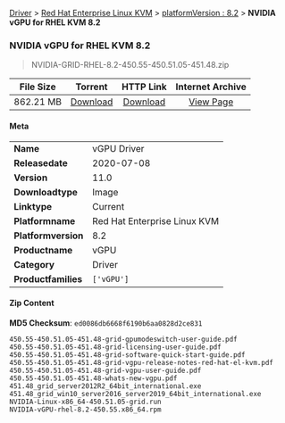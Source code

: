 
[Driver](/README.md)  >  [Red Hat Enterprise Linux KVM](/index/Driver/Red_Hat_Enterprise_Linux_KVM.md)  >  [platformVersion : 8.2](/index/Driver/Red_Hat_Enterprise_Linux_KVM/8.2.md)  >  **NVIDIA vGPU for RHEL KVM 8.2**


###    NVIDIA vGPU for RHEL KVM 8.2

> NVIDIA-GRID-RHEL-8.2-450.55-450.51.05-451.48.zip   


| **File Size** | **Torrent**  | **HTTP Link** | **Internet Archive** |
|:-------------:|:------------:|:-------------:|:--------------------:|
| 862.21 MB |  [Download](https://archive.org/download/nvgpu_NVIDIA-GRID-RHEL-8.2-450.55-450.51.05-451.48.zip/nvgpu_NVIDIA-GRID-RHEL-8.2-450.55-450.51.05-451.48.zip_archive.torrent)       | [Download](https://archive.org/compress/nvgpu_NVIDIA-GRID-RHEL-8.2-450.55-450.51.05-451.48.zip) | [View Page](https://archive.org/details/nvgpu_NVIDIA-GRID-RHEL-8.2-450.55-450.51.05-451.48.zip)       |

#### Meta

<table>
<tr><td><strong>Name</strong></td><td>vGPU Driver</td></tr>
<tr><td><strong>Releasedate</strong></td><td>2020-07-08</td></tr>
<tr><td><strong>Version</strong></td><td>11.0</td></tr>
<tr><td><strong>Downloadtype</strong></td><td>Image</td></tr>
<tr><td><strong>Linktype</strong></td><td>Current</td></tr>
<tr><td><strong>Platformname</strong></td><td>Red Hat Enterprise Linux KVM</td></tr>
<tr><td><strong>Platformversion</strong></td><td>8.2</td></tr>
<tr><td><strong>Productname</strong></td><td>vGPU</td></tr>
<tr><td><strong>Category</strong></td><td>Driver</td></tr>
<tr><td><strong>Productfamilies</strong></td><td><code>['vGPU']</code></td></tr>
</table>

#### Zip Content

**MD5 Checksum**: `ed0086db6668f6190b6aa0828d2ce831`

```text
450.55-450.51.05-451.48-grid-gpumodeswitch-user-guide.pdf
450.55-450.51.05-451.48-grid-licensing-user-guide.pdf
450.55-450.51.05-451.48-grid-software-quick-start-guide.pdf
450.55-450.51.05-451.48-grid-vgpu-release-notes-red-hat-el-kvm.pdf
450.55-450.51.05-451.48-grid-vgpu-user-guide.pdf
450.55-450.51.05-451.48-whats-new-vgpu.pdf
451.48_grid_server2012R2_64bit_international.exe
451.48_grid_win10_server2016_server2019_64bit_international.exe
NVIDIA-Linux-x86_64-450.51.05-grid.run
NVIDIA-vGPU-rhel-8.2-450.55.x86_64.rpm
```